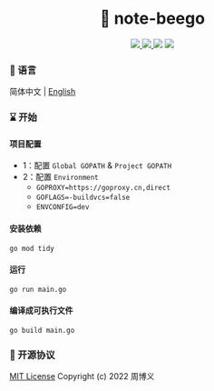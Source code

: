 <h1 align="center">📔 note-beego</h1>

<p align="center">
<a target="_blank" href="https://github.com/zhouboyi1998/note-beego"> 
<img src="https://img.shields.io/github/stars/zhouboyi1998/note-beego?logo=github">
</a>
<a target="_blank" href="https://opensource.org/licenses/MIT"> 
<img src="https://img.shields.io/badge/license-MIT-red"> 
</a>
<img src="https://img.shields.io/badge/Go-1.18-darkturquoise">
<img src="https://img.shields.io/badge/Beego-1.12.14-tomato">
</p>

### 📖 语言

简体中文 | [English](./README.en.md)

### ⌛ 开始

#### 项目配置

* 1：配置 `Global GOPATH` & `Project GOPATH`
* 2：配置 `Environment`
    * `GOPROXY=https://goproxy.cn,direct`
    * `GOFLAGS=-buildvcs=false`
    * `ENVCONFIG=dev`

#### 安装依赖

```
go mod tidy
```

#### 运行

```
go run main.go
```

#### 编译成可执行文件

```
go build main.go
```

### 📜 开源协议

[MIT License](https://opensource.org/licenses/MIT) Copyright (c) 2022 周博义
